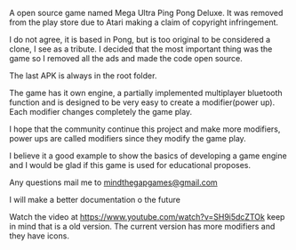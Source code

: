 A open source game named Mega Ultra Ping Pong Deluxe.
It was removed from the play store due to Atari making a claim of copyright infringement.

I do not agree, it is based in Pong, but is too original to be considered a clone, I see as a tribute. I decided that the most important thing was the game so I removed all the ads and made the code open source.

The last APK is always in the root folder.

The game has it own engine, a partially implemented multiplayer bluetooth function and is designed to be very easy to create a modifier(power up). Each modifier changes completely the game play.

I hope that the community continue this project and make more modifiers, power ups are called modifiers since they modify the game play.

I believe it a good example to show the basics of developing a game engine and I would be glad if this game is used for educational proposes.

Any questions mail me to mindthegapgames@gmail.com

I will make a better documentation o the future

Watch the video at https://www.youtube.com/watch?v=SH9i5dcZTOk keep in mind that is a old version.
The current version has more modifiers and they have icons.

